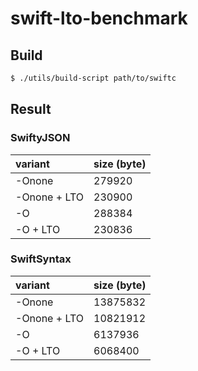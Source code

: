 # swift-lto-benchmark

## Build

```sh
$ ./utils/build-script path/to/swiftc
```


## Result

### SwiftyJSON

| variant      | size (byte) |
| :----------- | :---------- |
| -Onone       | 279920      |
| -Onone + LTO | 230900      |
| -O           | 288384      |
| -O + LTO     | 230836      |

### SwiftSyntax

| variant      | size (byte) |
| :----------- | :---------- |
| -Onone       | 13875832    |
| -Onone + LTO | 10821912    |
| -O           | 6137936     |
| -O + LTO     | 6068400     |
